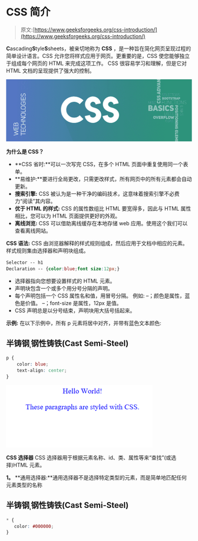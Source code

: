 # CSS 简介

> 原文:[https://www.geeksforgeeks.org/css-introduction/](https://www.geeksforgeeks.org/css-introduction/)

**C**ascading**S**tyle**S**sheets，被亲切地称为 **CSS** ，是一种旨在简化网页呈现过程的简单设计语言。CSS 允许您将样式应用于网页。更重要的是，CSS 使您能够独立于组成每个网页的 HTML 来完成这项工作。
CSS 很容易学习和理解，但是它对 HTML 文档的呈现提供了强大的控制。

![](img/5e7007e2c84f6f2b491d128205a207fd.png)

**为什么是 CSS？**

*   **CSS 省时:**可以一次写完 CSS，在多个 HTML 页面中重复使用同一个表单。
*   **易维护:**要进行全局更改，只需更改样式，所有网页中的所有元素都会自动更新。
*   **搜索引擎:** CSS 被认为是一种干净的编码技术，这意味着搜索引擎不必费力“阅读”其内容。
*   **优于 HTML 的样式:** CSS 的属性数组比 HTML 要宽得多，因此与 HTML 属性相比，您可以为 HTML 页面提供更好的外观。
*   **离线浏览:** CSS 可以借助离线缓存在本地存储 web 应用。使用这个我们可以查看离线网站。

**CSS 语法:**
CSS 由浏览器解释的样式规则组成，然后应用于文档中相应的元素。
样式规则集由选择器和声明块组成。

```css
Selector -- h1
Declaration -- {color:blue;font size:12px;} 
```

*   选择器指向您想要设置样式的 HTML 元素。
*   声明块包含一个或多个用分号分隔的声明。
*   每个声明包括一个 CSS 属性名和值，用冒号分隔。
    例如:
    –；颜色是属性，蓝色是价值。
    –；font-size 是属性，12px 是值。
*   CSS 声明总是以分号结束，声明块用大括号括起来。

**示例:**
在以下示例中，所有 p 元素将居中对齐，并带有蓝色文本颜色:

## 半铸钢ˌ钢性铸铁(Cast Semi-Steel)

```css
p {
    color: blue;
    text-align: center;
}
```

![](img/66161191c82e0395cacbcb022259ca1d.png)

**CSS 选择器**
CSS 选择器用于根据元素名称、id、类、属性等来“查找”(或选择)HTML 元素。

**1。** **通用选择器:**通用选择器不是选择特定类型的元素，而是简单地匹配任何元素类型的名称

## 半铸钢ˌ钢性铸铁(Cast Semi-Steel)

```css
* {
   color: #000000;
}
```